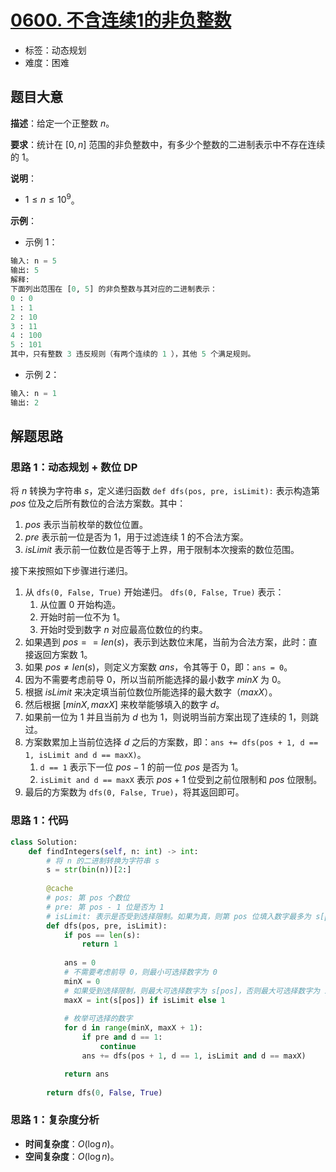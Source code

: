 # [0600. 不含连续1的非负整数](https://leetcode.cn/problems/non-negative-integers-without-consecutive-ones/)

- 标签：动态规划
- 难度：困难

## 题目大意

**描述**：给定一个正整数 $n$。

**要求**：统计在 $[0, n]$ 范围的非负整数中，有多少个整数的二进制表示中不存在连续的 $1$。

**说明**：

- $1 \le n \le 10^9$。

**示例**：

- 示例 1：

```Python
输入: n = 5
输出: 5
解释: 
下面列出范围在 [0, 5] 的非负整数与其对应的二进制表示：
0 : 0
1 : 1
2 : 10
3 : 11
4 : 100
5 : 101
其中，只有整数 3 违反规则（有两个连续的 1 ），其他 5 个满足规则。
```

- 示例 2：

```Python
输入: n = 1
输出: 2
```

## 解题思路

### 思路 1：动态规划 + 数位 DP

将 $n$ 转换为字符串 $s$，定义递归函数 `def dfs(pos, pre, isLimit):` 表示构造第 $pos$ 位及之后所有数位的合法方案数。其中：

1. $pos$ 表示当前枚举的数位位置。
2. $pre$ 表示前一位是否为 $1$，用于过滤连续 $1$ 的不合法方案。
3. $isLimit$ 表示前一位数位是否等于上界，用于限制本次搜索的数位范围。

接下来按照如下步骤进行递归。

1. 从 `dfs(0, False, True)` 开始递归。 `dfs(0, False, True)` 表示：
   1. 从位置 $0$ 开始构造。
   2. 开始时前一位不为 $1$。
   3. 开始时受到数字 $n$ 对应最高位数位的约束。
2. 如果遇到  $pos == len(s)$，表示到达数位末尾，当前为合法方案，此时：直接返回方案数 $1$。
3. 如果 $pos \ne len(s)$，则定义方案数 $ans$，令其等于 $0$，即：`ans = 0`。
4. 因为不需要考虑前导 $0$，所以当前所能选择的最小数字 $minX$ 为 $0$。
5. 根据 $isLimit$ 来决定填当前位数位所能选择的最大数字（$maxX$）。
6. 然后根据 $[minX, maxX]$ 来枚举能够填入的数字 $d$。
7. 如果前一位为 $1$ 并且当前为 $d$ 也为 $1$，则说明当前方案出现了连续的 $1$，则跳过。
8. 方案数累加上当前位选择 $d$ 之后的方案数，即：`ans += dfs(pos + 1, d == 1, isLimit and d == maxX)`。
   1. `d == 1` 表示下一位 $pos - 1$ 的前一位 $pos$ 是否为 $1$。
   2. `isLimit and d == maxX` 表示 $pos + 1$ 位受到之前位限制和 $pos$ 位限制。
9. 最后的方案数为 `dfs(0, False, True)`，将其返回即可。

### 思路 1：代码

```Python
class Solution:
    def findIntegers(self, n: int) -> int:
        # 将 n 的二进制转换为字符串 s
        s = str(bin(n))[2:]
        
        @cache
        # pos: 第 pos 个数位
        # pre: 第 pos - 1 位是否为 1
        # isLimit: 表示是否受到选择限制。如果为真，则第 pos 位填入数字最多为 s[pos]；如果为假，则最大可为 9。
        def dfs(pos, pre, isLimit):
            if pos == len(s):
                return 1
            
            ans = 0
            # 不需要考虑前导 0，则最小可选择数字为 0
            minX = 0
            # 如果受到选择限制，则最大可选择数字为 s[pos]，否则最大可选择数字为 1。
            maxX = int(s[pos]) if isLimit else 1
            
            # 枚举可选择的数字
            for d in range(minX, maxX + 1): 
                if pre and d == 1:
                    continue
                ans += dfs(pos + 1, d == 1, isLimit and d == maxX)

            return ans
    
        return dfs(0, False, True)
```

### 思路 1：复杂度分析

- **时间复杂度**：$O(\log n)$。
- **空间复杂度**：$O(\log n)$。
